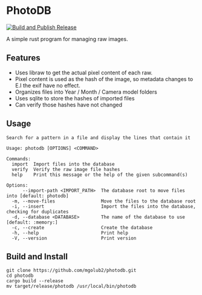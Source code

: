 # PhotoDB
[![Build and Publish Release](https://github.com/mgolub2/photodb/actions/workflows/rust.yml/badge.svg)](https://github.com/mgolub2/photodb/actions/workflows/rust.yml)

A simple rust program for managing raw images.

## Features

* Uses libraw to get the actual pixel content of each raw.
* Pixel content is used as the hash of the image, so metadata changes to E.I the exif have no effect.
* Organizes files into Year / Month / Camera model folders
* Uses sqlite to store the hashes of imported files
* Can verify those hashes have not changed

## Usage
```plaintext
Search for a pattern in a file and display the lines that contain it

Usage: photodb [OPTIONS] <COMMAND>

Commands:
  import  Import files into the database
  verify  Verify the raw image file hashes
  help    Print this message or the help of the given subcommand(s)

Options:
      --import-path <IMPORT_PATH>  The database root to move files into [default: photodb]
  -m, --move-files                 Move the files to the database root
  -i, --insert                     Import the files into the database, checking for duplicates
  -d, --database <DATABASE>        The name of the database to use [default: :memory:]
  -c, --create                     Create the database
  -h, --help                       Print help
  -V, --version                    Print version
```

## Build and Install
```shell
git clone https://github.com/mgolub2/photodb.git
cd photodb
cargo build --release
mv target/release/photodb /usr/local/bin/photodb
```